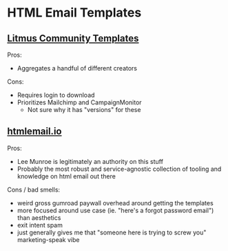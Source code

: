 # HTML Email Templates

## [Litmus Community Templates](https://litmus.com/community/templates)

Pros:

- Aggregates a handful of different creators

Cons:

- Requires login to download
- Prioritizes Mailchimp and CampaignMonitor
  - Not sure why it has "versions" for these

## [htmlemail.io](https://htmlemail.io/)

Pros:

- Lee Munroe is legitimately an authority on this stuff
- Probably the most robust and service-agnostic collection of tooling and knowledge on html email out there

Cons / bad smells:

- weird gross gumroad paywall overhead around getting the templates
- more focused around use case (ie. "here's a forgot password email") than aesthetics
- exit intent spam
- just generally gives me that "someone here is trying to screw you" marketing-speak vibe
